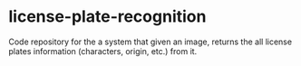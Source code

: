 # license-plate-recognition
Code repository for the a system that given an image, returns the all license plates information (characters, origin, etc.) from it.
